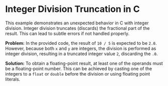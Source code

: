 # Integer Division Truncation in C
This example demonstrates an unexpected behavior in C with integer division. Integer division truncates (discards) the fractional part of the result. This can lead to subtle errors if not handled properly.

**Problem:**
In the provided code, the result of `10 / 5` is expected to be `2.0`. However, because both `x` and `y` are integers, the division is performed as integer division, resulting in a truncated integer value `2`, discarding the `.0`.

**Solution:**
To obtain a floating-point result, at least one of the operands must be a floating-point number. This can be achieved by casting one of the integers to a `float` or `double` before the division or using floating point literals.
